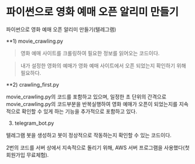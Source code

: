 # 파이썬으로 영화 예매 오픈 알리미 만들기
파이썬으로 영화 예매 오픈 알리미 만들기(텔레그램)

**1) movie_crawling.py

> 영화 예매 사이트를 크롤링하여 필요한 정보를 읽어오는 코드이다.

> 내가 설정한 영화의 예매가 영화 예매 사이트에서 오픈 되었는지 확인하기 위해 필요하다.

**2) crawling_first.py

movie_crawling.py의 코드를 포함하고 있으며,
일정한 초 단위의 간격으로 movie_crawling.py의 코드부분을 반복실행하여
영화 예매가 오픈이 되었는지를 지속적으로 확인할 수 있게 하는 기능을 추가적으로 포함하고 있다.

3) telegram_bot.py

텔레그램 봇을 생성하고 봇이 정상적으로 작동하는지 확인할 수 있는 코드이다.


2번의 코드를 서버 상에서 지속적으로 돌리기 위해, AWS 서버 프로그램을 사용했다(첫 회원가입 무료체험).
